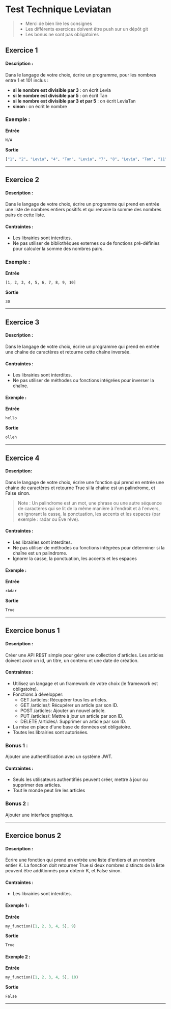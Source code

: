 # Test Technique Leviatan

> - Merci de bien lire les consignes
> - Les différents exercices doivent être push sur un dépôt git
> - Les bonus ne sont pas obligatoires

## Exercice 1
#### Description :
Dans le langage de votre choix, écrire un programme, pour les nombres entre 1 et 101 inclus :
- **si le nombre est divisible par 3** : on écrit Levia
- **si le nombre est divisible par 5** : on écrit Tan
- **si le nombre est divisible par 3 et par 5** : on écrit LeviaTan
- **sinon** : on écrit le nombre



### Exemple :
**Entrée**
```sh
N/A
```

**Sortie**
```sh
["1", "2", "Levia", "4", "Tan", "Levia", "7", "8", "Levia", "Tan", "11", "Levia", "13", "14", "LeviaTan".........]
```


-----------------------------------------------------------------------------------------------------------------------


## Exercice 2
#### Description :
Dans le langage de votre choix, écrire un programme qui prend en entrée une liste de nombres entiers positifs et qui renvoie la somme des nombres pairs de cette liste.

#### Contraintes :
- Les librairies sont interdites.
- Ne pas utiliser de bibliothèques externes ou de fonctions pré-définies pour calculer la somme des nombres pairs.

### Exemple :
**Entrée**
```sh
[1, 2, 3, 4, 5, 6, 7, 8, 9, 10]
```

**Sortie**
```sh
30
```


-----------------------------------------------------------------------------------------------------------------------


## Exercice 3
#### Description : 
Dans le langage de votre choix, écrire un programme qui prend en entrée une chaîne de caractères et retourne cette chaîne inversée.

#### Contraintes :
- Les librairies sont interdites.
- Ne pas utiliser de méthodes ou fonctions intégrées pour inverser la chaîne.

#### Exemple : 
**Entrée**
```sh
hello
```
**Sortie**
```sh
olleh
```


-----------------------------------------------------------------------------------------------------------------------


## Exercice 4
#### Description:
Dans le langage de votre choix, écrire une fonction qui prend en entrée une chaîne de caractères et retourne True si la chaîne est un palindrome, et False sinon.
> Note : Un palindrome est un mot, une phrase ou une autre séquence de caractères qui se lit de la même manière à l'endroit et à l'envers, en ignorant la casse, la ponctuation, les accents et les espaces (par exemple : radar ou Ève rêve).

#### Contraintes :
- Les librairies sont interdites.
- Ne pas utiliser de méthodes ou fonctions intégrées pour déterminer si la chaîne est un palindrome.
- Ignorer la casse, la ponctuation, les accents et les espaces

#### Exemple :
**Entrée**
```sh
rAdar
```
**Sortie**
```sh
True
```

-----------------------------------------------------------------------------------------------------------------------


## Exercice bonus 1
#### Description :
Créer une API REST simple pour gérer une collection d'articles. Les articles doivent avoir un id, un titre, un contenu et une date de création.


#### Contraintes :
- Utilisez un langage et un framework de votre choix (le framework est obligatoire).
- Fonctions à développer:
  * GET /articles: Récupérer tous les articles.
  * GET /articles/<id>: Récupérer un article par son ID.
  * POST /articles: Ajouter un nouvel article.
  * PUT /articles/<id>: Mettre à jour un article par son ID.
  * DELETE /articles/<id>: Supprimer un article par son ID.
- La mise en place d'une base de données est obligatoire.
- Toutes les librairies sont autorisées.


### Bonus 1 :
Ajouter une authentification avec un système JWT.

#### Contraintes :
- Seuls les utilisateurs authentifiés peuvent créer, mettre à jour ou supprimer des articles.
- Tout le monde peut lire les articles

### Bonus 2 :
Ajouter une interface graphique.


-----------------------------------------------------------------------------------------------------------------------


## Exercice bonus 2
#### Description :
Écrire une fonction qui prend en entrée une liste d'entiers et un nombre entier K. La fonction doit retourner True si deux nombres distincts de la liste peuvent être additionnés pour obtenir K, et False sinon.

#### Contraintes :
- Les librairies sont interdites.

#### Exemple 1 :
**Entrée**
```php
my_function([1, 2, 3, 4, 5], 9)
```
**Sortie**
```sh
True
```

#### Exemple 2 :
**Entrée**
```php
my_function([1, 2, 3, 4, 5], 10)
```
**Sortie**
```sh
False
```

-----------------------------------------------------------------------------------------------------------------------
